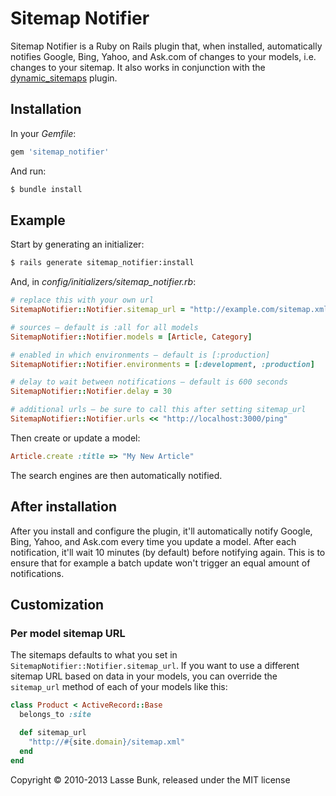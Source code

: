 Sitemap Notifier
================

Sitemap Notifier is a Ruby on Rails plugin that, when installed, automatically notifies Google, Bing, Yahoo, and Ask.com of changes to your models, i.e. changes to your sitemap. It also works in conjunction with the [dynamic_sitemaps](https://github.com/lassebunk/dynamic_sitemaps) plugin.

Installation
------------

In your *Gemfile*:

```ruby
gem 'sitemap_notifier'
```
  
And run:

```bash
$ bundle install
```

Example
-------

Start by generating an initializer:

```bash
$ rails generate sitemap_notifier:install
```

And, in *config/initializers/sitemap_notifier.rb*:

```ruby
# replace this with your own url
SitemapNotifier::Notifier.sitemap_url = "http://example.com/sitemap.xml"

# sources – default is :all for all models
SitemapNotifier::Notifier.models = [Article, Category]

# enabled in which environments – default is [:production]
SitemapNotifier::Notifier.environments = [:development, :production]

# delay to wait between notifications – default is 600 seconds
SitemapNotifier::Notifier.delay = 30

# additional urls – be sure to call this after setting sitemap_url
SitemapNotifier::Notifier.urls << "http://localhost:3000/ping"
```

Then create or update a model:

```ruby
Article.create :title => "My New Article"
```

The search engines are then automatically notified.

After installation
------------------

After you install and configure the plugin, it'll automatically notify Google, Bing, Yahoo, and Ask.com every time you update a model. After each notification, it'll wait 10 minutes (by default) before notifying again. This is to ensure that for example a batch update won't trigger an equal amount of notifications.

Customization
-------------

### Per model sitemap URL

The sitemaps defaults to what you set in `SitemapNotifier::Notifier.sitemap_url`. If you want to use a different sitemap URL based on data in your models, you can override the `sitemap_url` method of each of your models like this:

```ruby
class Product < ActiveRecord::Base
  belongs_to :site

  def sitemap_url
    "http://#{site.domain}/sitemap.xml"
  end
end
```

Copyright &copy; 2010-2013 Lasse Bunk, released under the MIT license
